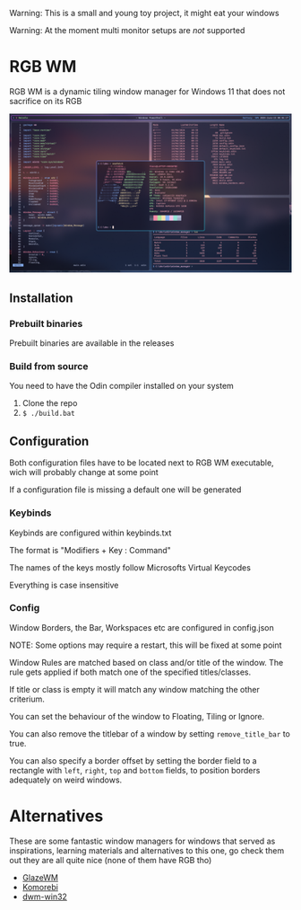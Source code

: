 Warning: This is a small and young toy project, it might eat your windows

Warning: At the moment multi monitor setups are _not_ supported
# RGB WM
RGB WM is a dynamic tiling window manager for Windows 11 that does not sacrifice on its RGB

![image](https://raw.githubusercontent.com/FrancisTheCat/RGB-WM/0.0.1/screenshot.png)

## Installation

### Prebuilt binaries
Prebuilt binaries are available in the releases

### Build from source
You need to have the Odin compiler installed on your system
1. Clone the repo
2. `$ ./build.bat`

## Configuration
Both configuration files have to be located next to RGB WM executable, wich will probably change at some point

If a configuration file is missing a default one will be generated

### Keybinds
Keybinds are configured within keybinds.txt

The format is "Modifiers + Key : Command"

The names of the keys mostly follow Microsofts Virtual Keycodes

Everything is case insensitive

### Config
Window Borders, the Bar, Workspaces etc are configured in config.json

NOTE: Some options may require a restart, this will be fixed at some point

Window Rules are matched based on class and/or title of the window. The rule gets applied if both match one of the specified titles/classes.

If title or class is empty it will match any window matching the other criterium.

You can set the behaviour of the window to Floating, Tiling or Ignore.

You can also remove the titlebar of a window by setting `remove_title_bar` to true.

You can also specify a border offset by setting the border field to a rectangle with `left`, `right`, `top` and `bottom` fields, to position borders adequately on weird windows.

# Alternatives
These are some fantastic window managers for windows that served as inspirations, learning materials and alternatives to this one, go check them out they are all quite nice (none of them have RGB tho)
- [GlazeWM](https://github.com/glzr-io/glazewm)
- [Komorebi](https://github.com/LGUG2Z/komorebi)
- [dwm-win32](https://github.com/prabirshrestha/dwm-win32)
